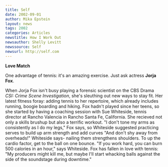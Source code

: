 ```yaml
---
title: Self
date: 2002-09-01
author: Mika Epstein
layout: news
tags: 2002
categories: Articles
newstitle: How I Work Out  
newsauthor: Shelly Levitt  
newssource: Self  
newsurl: http://self.com  
---
```


**Love Match**

One advantage of tennis: it's an amazing exercise. Just ask actress **Jorja Fox**.

When Jorja Fox isn't busy playing a forensic scientist on the CBS Drama *CSI: Crime Scene Investigation*, she's sleuthing out new ways to stay fit. Her latest fitness foray: adding tennis to her repertoire, which already includes running, boogie boarding and hiking. Fox hadn't played since her teens, so she started by having a coaching session with Sue Whiteside, tennis director at Rancho Valencia in Rancho Santa Fe, California. She recieved not only a skills brushup but also a terrific workout. "I don't tone my arms as consistently as I do my legs," Fox says, so Whiteside suggested practicing serves to build up arm strength and add curves "And don't shy away from overheads!" Whiteside says- nailing them strengthens shoulders. To up the cardio factor, get to the ball on one bounce. "If you work hard, you can burn 500 calories in an hour," says Whiteside. Fox has fallen in love with tennis: "My producers might kill me, but maybe I'll start whacking balls against the side of the soundstage during downtime." 

